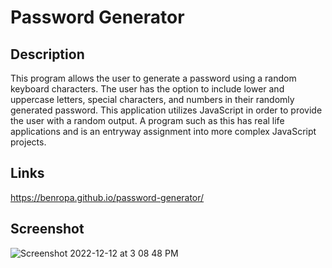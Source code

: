 # Password Generator

## Description
This program allows the user to generate a password using a random keyboard characters. The user has the option to include lower and uppercase letters, special characters, and numbers in their randomly generated password. This application utilizes JavaScript in order to provide the user with a random output. A program such as this has real life applications and is an entryway assignment into more complex JavaScript projects. 

## Links
https://benropa.github.io/password-generator/

## Screenshot
![Screenshot 2022-12-12 at 3 08 48 PM](https://user-images.githubusercontent.com/117046452/207154920-a25c8d5d-890e-449b-89fc-5dd0f2cc0f82.png)


